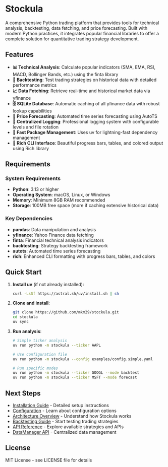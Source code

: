 # Stockula

A comprehensive Python trading platform that provides tools for technical analysis, backtesting, data fetching, and price forecasting. Built with modern Python practices, it integrates popular financial libraries to offer a complete solution for quantitative trading strategy development.

## Features

- **📊 Technical Analysis**: Calculate popular indicators (SMA, EMA, RSI, MACD, Bollinger Bands, etc.) using the finta library
- **🔄 Backtesting**: Test trading strategies on historical data with detailed performance metrics
- **📈 Data Fetching**: Retrieve real-time and historical market data via yfinance
- **🗄️ SQLite Database**: Automatic caching of all yfinance data with robust lookup capabilities
- **🔮 Price Forecasting**: Automated time series forecasting using AutoTS
- **📝 Centralized Logging**: Professional logging system with configurable levels and file rotation
- **🚀 Fast Package Management**: Uses uv for lightning-fast dependency management
- **🎨 Rich CLI Interface**: Beautiful progress bars, tables, and colored output using Rich library

## Requirements

### System Requirements

- **Python**: 3.13 or higher
- **Operating System**: macOS, Linux, or Windows
- **Memory**: Minimum 8GB RAM recommended
- **Storage**: 100MB free space (more if caching extensive historical data)

### Key Dependencies

- **pandas**: Data manipulation and analysis
- **yfinance**: Yahoo Finance data fetching
- **finta**: Financial technical analysis indicators
- **backtesting**: Strategy backtesting framework
- **autots**: Automated time series forecasting
- **rich**: Enhanced CLI formatting with progress bars, tables, and colors

## Quick Start

1. **Install uv** (if not already installed):

   ```bash
   curl -LsSf https://astral.sh/uv/install.sh | sh
   ```

1. **Clone and install**:

   ```bash
   git clone https://github.com/mkm29/stockula.git
   cd stockula
   uv sync
   ```

1. **Run analysis**:

   ```bash
   # Simple ticker analysis
   uv run python -m stockula --ticker AAPL

   # Use configuration file
   uv run python -m stockula --config examples/config.simple.yaml

   # Run specific modes
   uv run python -m stockula --ticker GOOGL --mode backtest
   uv run python -m stockula --ticker MSFT --mode forecast
   ```

## Next Steps

- [Installation Guide](getting-started/installation.md) - Detailed setup instructions
- [Configuration](getting-started/configuration.md) - Learn about configuration options
- [Architecture Overview](user-guide/architecture.md) - Understand how Stockula works
- [Backtesting Guide](user-guide/backtesting.md) - Start testing trading strategies
- [API Reference](api/strategies.md) - Explore available strategies and APIs
- [DataManager API](api/data-manager.md) - Centralized data management

## License

MIT License - see LICENSE file for details
